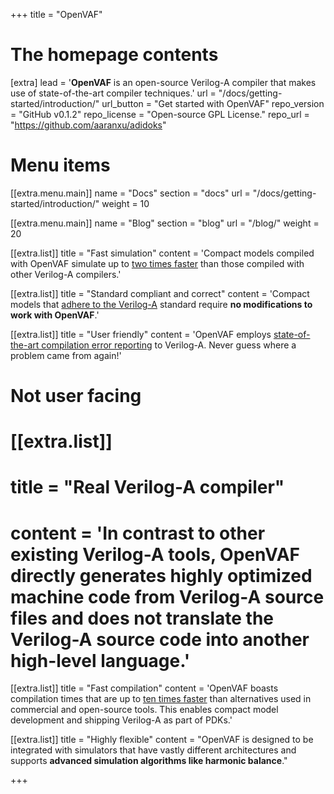 +++
title = "OpenVAF"


# The homepage contents
[extra]
lead = '<b>OpenVAF</b> is an open-source Verilog-A compiler that makes use of state-of-the-art compiler techniques.'
url = "/docs/getting-started/introduction/"
url_button = "Get started with OpenVAF"
repo_version = "GitHub v0.1.2"
repo_license = "Open-source GPL License."
repo_url = "https://github.com/aaranxu/adidoks"

# Menu items
[[extra.menu.main]]
name = "Docs"
section = "docs"
url = "/docs/getting-started/introduction/"
weight = 10

[[extra.menu.main]]
name = "Blog"
section = "blog"
url = "/blog/"
weight = 20

[[extra.list]]
title = "Fast simulation"
content = 'Compact models compiled with OpenVAF simulate up to <a href="/docs/benchmarks">two times faster</a> than those compiled with other Verilog-A compilers.'

[[extra.list]]
title = "Standard compliant and correct"
content = 'Compact models that <a href="/docs/veriloga_support">adhere to the Verilog-A</a> standard require <b>no modifications to work with OpenVAF</b>.'

[[extra.list]]
title = "User friendly"
content = 'OpenVAF employs <a href="/docs/ui">state-of-the-art compilation error reporting</a> to Verilog-A. Never guess where a problem came from again!'

# Not user facing
# [[extra.list]]
# title = "Real Verilog-A compiler"
# content = 'In contrast to other existing Verilog-A tools, OpenVAF directly generates highly optimized machine code from Verilog-A source files and does not translate the Verilog-A source code into another high-level language.'


[[extra.list]]
title = "Fast compilation"
content = 'OpenVAF boasts compilation times that are up to <a href="/docs/benchmarks">ten times faster</a> than alternatives used in  commercial and open-source tools. This enables compact model development and shipping Verilog-A as part of PDKs.'

[[extra.list]]
title = "Highly flexible"
content = "OpenVAF is designed to be integrated with simulators that have vastly different architectures and supports <b>advanced simulation algorithms like harmonic balance</b>."

+++
